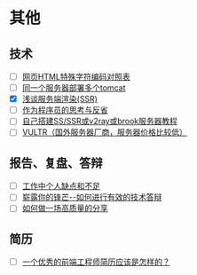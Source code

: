 # 其他

## 技术

- [ ] [网页HTML特殊字符编码对照表](https://www.22vd.com/33993.html)
- [ ] [同一个服务器部署多个tomcat](https://www.cnblogs.com/sj521/p/5974562.html)
- [x] [浅谈服务端渲染(SSR)](https://www.jianshu.com/p/10b6074d772c)
- [ ] [作为程序员的思考与反省](https://www.cnblogs.com/youcong/p/9862712.html)
- [ ] [自己搭建SS/SSR或v2ray或brook服务器教程](https://github.com/Alvin9999/new-pac/wiki/ss%E5%85%8D%E8%B4%B9%E8%B4%A6%E5%8F%B7)
- [ ] [VULTR（国外服务器厂商，服务器价格比较低）](https://my.vultr.com/)

## 报告、复盘、答辩

- [ ] [工作中个人缺点和不足](http://www.qunzou.com/gongzuo/8204.html)
- [ ] [崭露你的锋芒--如何进行有效的技术答辩](https://zhuanlan.zhihu.com/p/22844782)
- [ ] [如何做一场高质量的分享](https://mp.weixin.qq.com/s/ZcHkIs00kVeyZ2-7u3cg5A)

## 简历

- [ ] [一个优秀的前端工程师简历应该是怎样的？](https://www.zhihu.com/question/21520021/answer/532895608)
